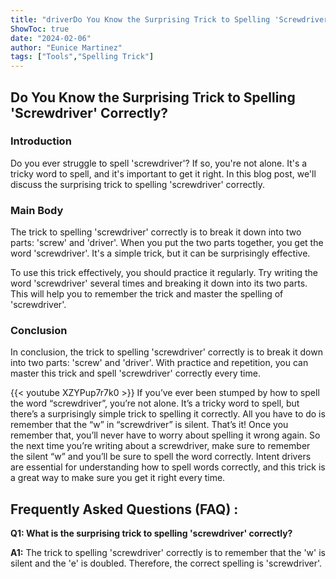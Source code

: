 ```yaml
---
title: "driverDo You Know the Surprising Trick to Spelling 'Screwdriver' Correctly?"
ShowToc: true 
date: "2024-02-06"
author: "Eunice Martinez" 
tags: ["Tools","Spelling Trick"]
---
```

<h2>Do You Know the Surprising Trick to Spelling 'Screwdriver' Correctly?</h2>

<h3>Introduction</h3>

Do you ever struggle to spell 'screwdriver'? If so, you're not alone. It's a tricky word to spell, and it's important to get it right. In this blog post, we'll discuss the surprising trick to spelling 'screwdriver' correctly.

<h3>Main Body</h3>

The trick to spelling 'screwdriver' correctly is to break it down into two parts: 'screw' and 'driver'. When you put the two parts together, you get the word 'screwdriver'. It's a simple trick, but it can be surprisingly effective.

To use this trick effectively, you should practice it regularly. Try writing the word 'screwdriver' several times and breaking it down into its two parts. This will help you to remember the trick and master the spelling of 'screwdriver'.

<h3>Conclusion</h3>

In conclusion, the trick to spelling 'screwdriver' correctly is to break it down into two parts: 'screw' and 'driver'. With practice and repetition, you can master this trick and spell 'screwdriver' correctly every time.

{{< youtube XZYPup7r7k0 >}} 
If you’ve ever been stumped by how to spell the word “screwdriver”, you’re not alone. It’s a tricky word to spell, but there’s a surprisingly simple trick to spelling it correctly. All you have to do is remember that the “w” in “screwdriver” is silent. That’s it! Once you remember that, you’ll never have to worry about spelling it wrong again. So the next time you’re writing about a screwdriver, make sure to remember the silent “w” and you’ll be sure to spell the word correctly. Intent drivers are essential for understanding how to spell words correctly, and this trick is a great way to make sure you get it right every time.

## Frequently Asked Questions (FAQ) :
**Q1: What is the surprising trick to spelling 'screwdriver' correctly?**

**A1:** The trick to spelling 'screwdriver' correctly is to remember that the 'w' is silent and the 'e' is doubled. Therefore, the correct spelling is 'screwdriver'.






